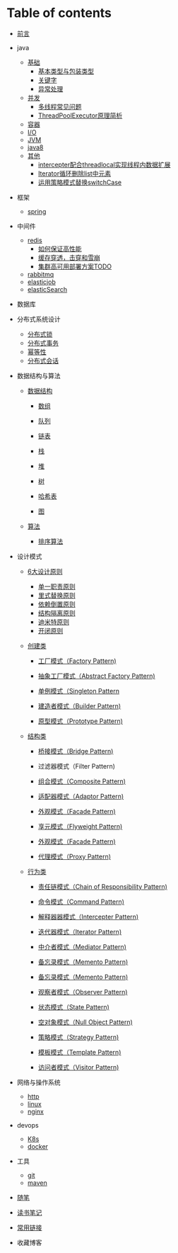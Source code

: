# Table of contents

* [前言](README.md)

* java
    * [基础](java)
        * [基本类型与包装类型](/article/java/基础/基本类型与包装类型.md)
        * [关键字](/article/java/基础/关键字.md)
        * [异常处理](/article/java/基础/异常处理.md)
    * [并发](java)
        * [多线程常见问题](/article/java/并发/多线程常见问题.md)
        * [ThreadPoolExecutor原理简析](/article/java/并发/线程池原理.md)
    * [容器](java)
    * [I/O](java)
    * [JVM](java)
    * [java8](java)
    * [其他](java)
        * [intercepter配合threadlocal实现线程内数据扩展](/article/java/其他/intercepter-and-threadlocal.md)
        * [Iterator循环删除list中元素](/article/java/其他/Iterator循环删除list中元素.md)
        * [运用策略模式替换switchCase](/article/java/其他/运用策略模式替换switchCase.md)
    
* 框架

    * [spring](框架)

* 中间件

    * [redis](中间件)
      * [如何保证高性能](/article/中间件/redis如何保证高性能.md)
      * [缓存穿透，击穿和雪崩](/article/中间件/redis/redis专题之缓存穿透，缓存击穿，缓存雪崩.md)
      * [集群高可用部署方案TODO](//article/中间件/redis集群高可用部署解决方案.md)
    * [rabbitmq](中间件)
    * [elasticjob](中间件)
    * [elasticSearch](中间件)

* 数据库

* 分布式系统设计

    * [分布式锁](/article/分布式系统设计/分布式锁.md)
    * [分布式事务](/article/分布式系统设计/分布式事务.md)
    * [幂等性](/article/分布式系统设计/幂等性.md)
    * [分布式会话](/article/分布式系统设计/分布式会话.md)

* 数据结构与算法

    - [数据结构](数据结构与算法)

      * [数组](/article/数据结构与算法/数据结构/数组.md)

      * [队列](/article/数据结构与算法/数据结构/队列.md)

      * [链表](/article/数据结构与算法/数据结构/链表.md)

      * [栈](/article/数据结构与算法/数据结构/栈.md)

      * [堆](/article/数据结构与算法/数据结构/堆.md)

      * [树](/article/数据结构与算法/数据结构/树.md)

      * [哈希表](/article/数据结构与算法/数据结构/哈希表.md)

      * [图](/article/数据结构与算法/数据结构/图.md)

    - [算法](数据结构与算法)

      * [排序算法](/article/数据结构与算法/算法/排序算法.md)

* 设计模式

    - [6大设计原则](设计模式)
      - [单一职责原则](/article/设计模式/设计原则/单一职责原则.md)
      - [里式替换原则](/article/设计模式/设计原则/里式替换原则.md)
      - [依赖倒置原则](/article/设计模式/设计原则/依赖倒置原则.md)
      - [结构隔离原则](/article/设计模式/设计原则/结构隔离原则.md)
      - [迪米特原则](/article/设计模式/设计原则/迪米特原则.md)
      - [开闭原则](/article/设计模式/设计原则/开闭原则.md)

    - [创建类](设计模式)

      * [工厂模式（Factory Pattern)](/article/设计模式/创建类/工厂模式.md)

      * [抽象工厂模式（Abstract Factory Pattern)](/article/设计模式/创建类/工厂模式.md)

      * [单例模式（Singleton Pattern](/article/设计模式/创建类/单例模式.md)

      * [建造者模式（Builder Pattern)](/article/设计模式/创建类/建造者模式.md)

      * [原型模式（Prototype Pattern)](/article/设计模式/创建类/原型模式.md)

    - [结构类](设计模式)

      * [桥接模式（Bridge Pattern)](/article/设计模式/结构类/桥接模式.md)
      * 过滤器模式（Filter  Pattern)

      * [组合模式（Composite Pattern)](/article/设计模式/结构类/组合模式.md)

      * [适配器模式（Adaptor Pattern)](/article/设计模式/结构类/适配器模式.md)

      * [外观模式（Facade Pattern)](/article/设计模式/结构类/外观模式.md)

      * [享元模式（Flyweight Pattern)](/article/设计模式/结构类/享元模式.md)

      * [外观模式（Facade Pattern)](/article/设计模式/结构类/外观模式.md)

      * [代理模式（Proxy Pattern)](/article/设计模式/结构类/代理模式.md)

    - [行为类](设计模式)

      * [责任链模式（Chain of Responsibility Pattern)](/article/设计模式/行为类/责任链模式.md)

      * [命令模式（Command Pattern)](/article/设计模式/行为类/命令模式.md)

      * [解释器器模式（Intercepter Pattern)](/article/设计模式/行为类/解释器模式.md)

      * [迭代器模式（Iterator Pattern)](/article/设计模式/行为类/迭代器模式.md)

      * [中介者模式（Mediator Pattern)](/article/设计模式/行为类/中介者模式.md)

      * [备忘录模式（Memento Pattern)](/article/设计模式/行为类/备忘录模式.md)

      * [备忘录模式（Memento Pattern)](/article/设计模式/行为类/备忘录模式.md)

      * [观察者模式（Observer Pattern)](/article/设计模式/行为类/观察者模式.md)

      * [状态模式（State Pattern)](/article/设计模式/行为类/备忘录模式.md)

      * [空对象模式（Null Object Pattern)](/article/设计模式/行为类/备忘录模式.md)

      * [策略模式（Strategy Pattern)](/article/设计模式/行为类/备忘录模式.md)

      * [模板模式（Template Pattern)](/article/设计模式/行为类/备忘录模式.md)

      * [访问者模式（Visitor Pattern)](/article/设计模式/行为类/备忘录模式.md)

* 网络与操作系统

    * [http](网络与操作系统)
    * [linux](网络与操作系统)
    * [nginx](网络与操作系统)

* devops

    * [K8s](devops)
    * [docker](devops)

* 工具

    * [git](工具)
    * [maven](工具)

* [随笔](/article/随笔/home.md)

* [读书笔记](/article/读书笔记/home.md)

* [常用链接]()

* 收藏博客

